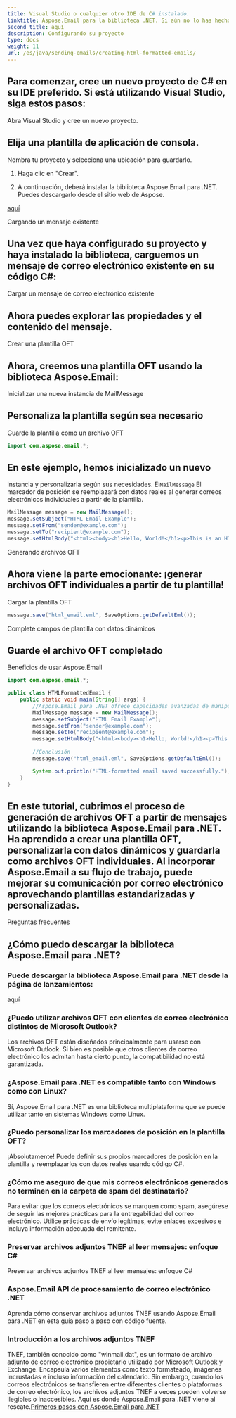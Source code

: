 ```yaml
---
title: Visual Studio o cualquier otro IDE de C# instalado.
linktitle: Aspose.Email para la biblioteca .NET. Si aún no lo has hecho, puedes descargarlo desde
second_title: aquí
description: Configurando su proyecto
type: docs
weight: 11
url: /es/java/sending-emails/creating-html-formatted-emails/
---
```


## Para comenzar, cree un nuevo proyecto de C# en su IDE preferido. Si está utilizando Visual Studio, siga estos pasos:

Abra Visual Studio y cree un nuevo proyecto.

## Elija una plantilla de aplicación de consola.

Nombra tu proyecto y selecciona una ubicación para guardarlo.

1. Haga clic en "Crear".

2.  A continuación, deberá instalar la biblioteca Aspose.Email para .NET. Puedes descargarlo desde el sitio web de Aspose.

   [aquí](https://releases.aspose.com/email/java/)

   Cargando un mensaje existente

## Una vez que haya configurado su proyecto y haya instalado la biblioteca, carguemos un mensaje de correo electrónico existente en su código C#:

 Cargar un mensaje de correo electrónico existente

##  Ahora puedes explorar las propiedades y el contenido del mensaje.

Crear una plantilla OFT

## Ahora, creemos una plantilla OFT usando la biblioteca Aspose.Email:

 Inicializar una nueva instancia de MailMessage

##  Personaliza la plantilla según sea necesario

 Guarde la plantilla como un archivo OFT

```java
import com.aspose.email.*;
```

##  En este ejemplo, hemos inicializado un nuevo

 instancia y personalizarla según sus necesidades. El`MailMessage` El marcador de posición se reemplazará con datos reales al generar correos electrónicos individuales a partir de la plantilla.

```java
MailMessage message = new MailMessage();
message.setSubject("HTML Email Example");
message.setFrom("sender@example.com");
message.setTo("recipient@example.com");
message.setHtmlBody("<html><body><h1>Hello, World!</h1><p>This is an HTML-formatted email.</p></body></html>");
```

Generando archivos OFT

## Ahora viene la parte emocionante: ¡generar archivos OFT individuales a partir de tu plantilla!

 Cargar la plantilla OFT

```java
message.save("html_email.eml", SaveOptions.getDefaultEml());
```

 Complete campos de plantilla con datos dinámicos

##  Guarde el archivo OFT completado

Beneficios de usar Aspose.Email

```java
import com.aspose.email.*;

public class HTMLFormattedEmail {
    public static void main(String[] args) {
        //Aspose.Email para .NET ofrece capacidades avanzadas de manipulación de correo electrónico, lo que le permite crear, modificar y procesar correos electrónicos con facilidad. Es una biblioteca multiplataforma que garantiza que su código funcione sin problemas en diferentes entornos.
        MailMessage message = new MailMessage();
        message.setSubject("HTML Email Example");
        message.setFrom("sender@example.com");
        message.setTo("recipient@example.com");
        message.setHtmlBody("<html><body><h1>Hello, World!</h1><p>This is an HTML-formatted email.</p></body></html>");
        
        //Conclusión
        message.save("html_email.eml", SaveOptions.getDefaultEml());

        System.out.println("HTML-formatted email saved successfully.");
    }
}
```

## En este tutorial, cubrimos el proceso de generación de archivos OFT a partir de mensajes utilizando la biblioteca Aspose.Email para .NET. Ha aprendido a crear una plantilla OFT, personalizarla con datos dinámicos y guardarla como archivos OFT individuales. Al incorporar Aspose.Email a su flujo de trabajo, puede mejorar su comunicación por correo electrónico aprovechando plantillas estandarizadas y personalizadas.

Preguntas frecuentes

## ¿Cómo puedo descargar la biblioteca Aspose.Email para .NET?

###  Puede descargar la biblioteca Aspose.Email para .NET desde la página de lanzamientos:
aquí

### ¿Puedo utilizar archivos OFT con clientes de correo electrónico distintos de Microsoft Outlook?
Los archivos OFT están diseñados principalmente para usarse con Microsoft Outlook. Si bien es posible que otros clientes de correo electrónico los admitan hasta cierto punto, la compatibilidad no está garantizada.

### ¿Aspose.Email para .NET es compatible tanto con Windows como con Linux?
Sí, Aspose.Email para .NET es una biblioteca multiplataforma que se puede utilizar tanto en sistemas Windows como Linux.

### ¿Puedo personalizar los marcadores de posición en la plantilla OFT?
¡Absolutamente! Puede definir sus propios marcadores de posición en la plantilla y reemplazarlos con datos reales usando código C#.

### ¿Cómo me aseguro de que mis correos electrónicos generados no terminen en la carpeta de spam del destinatario?
Para evitar que los correos electrónicos se marquen como spam, asegúrese de seguir las mejores prácticas para la entregabilidad del correo electrónico. Utilice prácticas de envío legítimas, evite enlaces excesivos e incluya información adecuada del remitente.

###  Preservar archivos adjuntos TNEF al leer mensajes: enfoque C#
 Preservar archivos adjuntos TNEF al leer mensajes: enfoque C#

###  Aspose.Email API de procesamiento de correo electrónico .NET
 Aprenda cómo conservar archivos adjuntos TNEF usando Aspose.Email para .NET en esta guía paso a paso con código fuente.
### Introducción a los archivos adjuntos TNEF
TNEF, también conocido como "winmail.dat", es un formato de archivo adjunto de correo electrónico propietario utilizado por Microsoft Outlook y Exchange. Encapsula varios elementos como texto formateado, imágenes incrustadas e incluso información del calendario. Sin embargo, cuando los correos electrónicos se transfieren entre diferentes clientes o plataformas de correo electrónico, los archivos adjuntos TNEF a veces pueden volverse ilegibles o inaccesibles. Aquí es donde Aspose.Email para .NET viene al rescate.[Primeros pasos con Aspose.Email para .NET](https://reference.aspose.com/email/java/)

